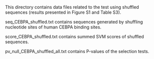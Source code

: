 This directory contains data files related to the test using shuffled sequences (results presented in Figure S1 and Table S3).

seq_CEBPA_shuffled.txt contains sequences generated by shuffling nucleotide sites of human CEBPA binding sites.

score_CEBPA_shuffled.txt contains summed SVM scores of shuffled sequences.

pv_null_CEBPA_shuffled_all.txt contains P-values of the selection tests.
